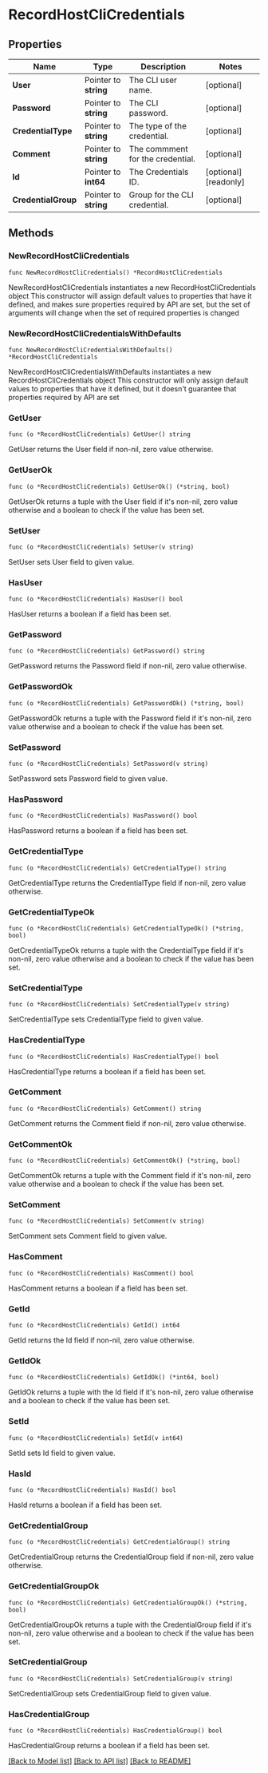 # RecordHostCliCredentials

## Properties

Name | Type | Description | Notes
------------ | ------------- | ------------- | -------------
**User** | Pointer to **string** | The CLI user name. | [optional] 
**Password** | Pointer to **string** | The CLI password. | [optional] 
**CredentialType** | Pointer to **string** | The type of the credential. | [optional] 
**Comment** | Pointer to **string** | The commment for the credential. | [optional] 
**Id** | Pointer to **int64** | The Credentials ID. | [optional] [readonly] 
**CredentialGroup** | Pointer to **string** | Group for the CLI credential. | [optional] 

## Methods

### NewRecordHostCliCredentials

`func NewRecordHostCliCredentials() *RecordHostCliCredentials`

NewRecordHostCliCredentials instantiates a new RecordHostCliCredentials object
This constructor will assign default values to properties that have it defined,
and makes sure properties required by API are set, but the set of arguments
will change when the set of required properties is changed

### NewRecordHostCliCredentialsWithDefaults

`func NewRecordHostCliCredentialsWithDefaults() *RecordHostCliCredentials`

NewRecordHostCliCredentialsWithDefaults instantiates a new RecordHostCliCredentials object
This constructor will only assign default values to properties that have it defined,
but it doesn't guarantee that properties required by API are set

### GetUser

`func (o *RecordHostCliCredentials) GetUser() string`

GetUser returns the User field if non-nil, zero value otherwise.

### GetUserOk

`func (o *RecordHostCliCredentials) GetUserOk() (*string, bool)`

GetUserOk returns a tuple with the User field if it's non-nil, zero value otherwise
and a boolean to check if the value has been set.

### SetUser

`func (o *RecordHostCliCredentials) SetUser(v string)`

SetUser sets User field to given value.

### HasUser

`func (o *RecordHostCliCredentials) HasUser() bool`

HasUser returns a boolean if a field has been set.

### GetPassword

`func (o *RecordHostCliCredentials) GetPassword() string`

GetPassword returns the Password field if non-nil, zero value otherwise.

### GetPasswordOk

`func (o *RecordHostCliCredentials) GetPasswordOk() (*string, bool)`

GetPasswordOk returns a tuple with the Password field if it's non-nil, zero value otherwise
and a boolean to check if the value has been set.

### SetPassword

`func (o *RecordHostCliCredentials) SetPassword(v string)`

SetPassword sets Password field to given value.

### HasPassword

`func (o *RecordHostCliCredentials) HasPassword() bool`

HasPassword returns a boolean if a field has been set.

### GetCredentialType

`func (o *RecordHostCliCredentials) GetCredentialType() string`

GetCredentialType returns the CredentialType field if non-nil, zero value otherwise.

### GetCredentialTypeOk

`func (o *RecordHostCliCredentials) GetCredentialTypeOk() (*string, bool)`

GetCredentialTypeOk returns a tuple with the CredentialType field if it's non-nil, zero value otherwise
and a boolean to check if the value has been set.

### SetCredentialType

`func (o *RecordHostCliCredentials) SetCredentialType(v string)`

SetCredentialType sets CredentialType field to given value.

### HasCredentialType

`func (o *RecordHostCliCredentials) HasCredentialType() bool`

HasCredentialType returns a boolean if a field has been set.

### GetComment

`func (o *RecordHostCliCredentials) GetComment() string`

GetComment returns the Comment field if non-nil, zero value otherwise.

### GetCommentOk

`func (o *RecordHostCliCredentials) GetCommentOk() (*string, bool)`

GetCommentOk returns a tuple with the Comment field if it's non-nil, zero value otherwise
and a boolean to check if the value has been set.

### SetComment

`func (o *RecordHostCliCredentials) SetComment(v string)`

SetComment sets Comment field to given value.

### HasComment

`func (o *RecordHostCliCredentials) HasComment() bool`

HasComment returns a boolean if a field has been set.

### GetId

`func (o *RecordHostCliCredentials) GetId() int64`

GetId returns the Id field if non-nil, zero value otherwise.

### GetIdOk

`func (o *RecordHostCliCredentials) GetIdOk() (*int64, bool)`

GetIdOk returns a tuple with the Id field if it's non-nil, zero value otherwise
and a boolean to check if the value has been set.

### SetId

`func (o *RecordHostCliCredentials) SetId(v int64)`

SetId sets Id field to given value.

### HasId

`func (o *RecordHostCliCredentials) HasId() bool`

HasId returns a boolean if a field has been set.

### GetCredentialGroup

`func (o *RecordHostCliCredentials) GetCredentialGroup() string`

GetCredentialGroup returns the CredentialGroup field if non-nil, zero value otherwise.

### GetCredentialGroupOk

`func (o *RecordHostCliCredentials) GetCredentialGroupOk() (*string, bool)`

GetCredentialGroupOk returns a tuple with the CredentialGroup field if it's non-nil, zero value otherwise
and a boolean to check if the value has been set.

### SetCredentialGroup

`func (o *RecordHostCliCredentials) SetCredentialGroup(v string)`

SetCredentialGroup sets CredentialGroup field to given value.

### HasCredentialGroup

`func (o *RecordHostCliCredentials) HasCredentialGroup() bool`

HasCredentialGroup returns a boolean if a field has been set.


[[Back to Model list]](../README.md#documentation-for-models) [[Back to API list]](../README.md#documentation-for-api-endpoints) [[Back to README]](../README.md)


